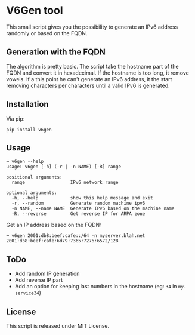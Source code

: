 # V6Gen tool
This small script gives you the possibility to generate an IPv6 address randomly or based on the FQDN.

## Generation with the FQDN
The algorithm is pretty basic. The script take the hostname part of the FQDN and convert it in hexadecimal. If the hostname is too long, it remove vowels. If a this point he can't generate an IPv6 address, it the start removing characters per characters until a valid IPv6 is generated.

## Installation
Via pip:
```
pip install v6gen
```

## Usage
```
➜ v6gen --help
usage: v6gen [-h] (-r | -n NAME) [-R] range

positional arguments:
  range                 IPv6 network range

optional arguments:
  -h, --help            show this help message and exit
  -r, --random          Generate random machine ipv6
  -n NAME, --name NAME  Generate IPv6 based on the machine name
  -R, --reverse         Get reverse IP for ARPA zone
```

Get an IP address based on the FQDN:
```
➜ v6gen 2001:db8:beef:cafe::/64 -n myserver.blah.net
2001:db8:beef:cafe:6d79:7365:7276:6572/128
```

## ToDo
 * Add random IP generation
 * Add reverse IP part
 * Add an option for keeping last numbers in the hostname (eg: `34` in `my-service34`)

## License
This script is released under MIT License.